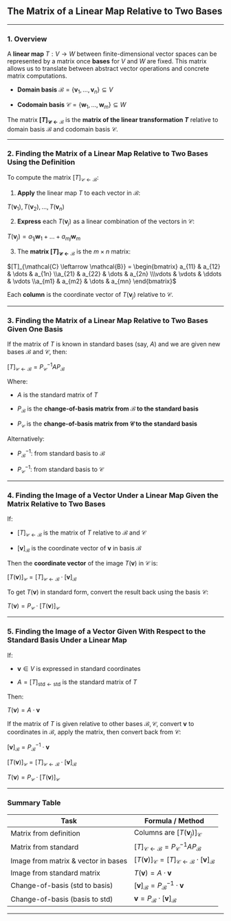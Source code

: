 ## **The Matrix of a Linear Map Relative to Two Bases**

---

### **1. Overview**

A **linear map** $`T: V \to W`$ between finite-dimensional vector spaces can be represented by a matrix once **bases** for $V$ and $W$ are fixed. 
This matrix allows us to translate between abstract vector operations and concrete matrix computations.


* **Domain basis** $`\mathcal{B} = \{ \mathbf{v}_1, \dots, \mathbf{v}_n \} \subseteq V`$


* **Codomain basis** $`\mathcal{C} = \{ \mathbf{w}_1, \dots, \mathbf{w}_m \} \subseteq W`$


The matrix **$`[T]_{\mathcal{C} \leftarrow \mathcal{B}}`$** is the **matrix of the linear transformation $`T`$** relative to domain basis $`\mathcal{B}`$ and codomain basis $`\mathcal{C}`$.

---

### **2. Finding the Matrix of a Linear Map Relative to Two Bases Using the Definition**

To compute the matrix $`[T]_{\mathcal{C} \leftarrow \mathcal{B}}`$:

1. **Apply** the linear map $T$ to each vector in $`\mathcal{B}`$:


$`T(\mathbf{v}_1), T(\mathbf{v}_2), \dots, T(\mathbf{v}_n)`$


2. **Express** each $`T(\mathbf{v}_j)`$ as a linear combination of the vectors in $`\mathcal{C}`$:


$`T(\mathbf{v}_j) = a_{1j} \mathbf{w}_1 + \dots + a_{mj} \mathbf{w}_m`$


3. The **matrix $`[T]_{\mathcal{C} \leftarrow \mathcal{B}}`$** is the $`m \times n`$ matrix:

$`[T]_{\mathcal{C} \leftarrow \mathcal{B}} = \begin{bmatrix} a_{11} & a_{12} & \dots & a_{1n} \\a_{21} & a_{22} & \dots & a_{2n} \\\vdots & \vdots & \ddots & \vdots \\a_{m1} & a_{m2} & \dots & a_{mn} \end{bmatrix}`$


Each **column** is the coordinate vector of $`T(\mathbf{v}_j)`$ relative to $`\mathcal{C}`$.

---

### **3. Finding the Matrix of a Linear Map Relative to Two Bases Given One Basis**

If the matrix of $`T`$ is known in standard bases (say, $`A`$) and we are given new bases $`\mathcal{B}`$ and $`\mathcal{C}`$, then:

$`[T]_{\mathcal{C} \leftarrow \mathcal{B}} = P_{\mathcal{C}}^{-1} A P_{\mathcal{B}}`$

Where:

* $`A`$ is the standard matrix of $`T`$


* $`P_{\mathcal{B}}`$ is the **change-of-basis matrix from $`\mathcal{B}`$ to the standard basis**


* $`P_{\mathcal{C}}`$ is the **change-of-basis matrix from $`\mathcal{C}`$ to the standard basis**


Alternatively:

* $`P_{\mathcal{B}}^{-1}`$: from standard basis to $`\mathcal{B}`$


* $`P_{\mathcal{C}}^{-1}`$: from standard basis to $`\mathcal{C}`$

---

### **4. Finding the Image of a Vector Under a Linear Map Given the Matrix Relative to Two Bases**

If:

* $`[T]_{\mathcal{C} \leftarrow \mathcal{B}}`$ is the matrix of $`T`$ relative to $`\mathcal{B}`$ and $`\mathcal{C}`$


* $`[\mathbf{v}]_{\mathcal{B}}`$ is the coordinate vector of $`\mathbf{v}`$ in basis $`\mathcal{B}`$



Then the **coordinate vector** of the image $`T(\mathbf{v})`$ in $`\mathcal{C}`$ is:


$`[T(\mathbf{v})]_{\mathcal{C}} = [T]_{\mathcal{C} \leftarrow \mathcal{B}} \cdot [\mathbf{v}]_{\mathcal{B}}`$


To get $`T(\mathbf{v})`$ in standard form, convert the result back using the basis $`\mathcal{C}`$:


$`T(\mathbf{v}) = P_{\mathcal{C}} \cdot [T(\mathbf{v})]_{\mathcal{C}}`$

---

### **5. Finding the Image of a Vector Given With Respect to the Standard Basis Under a Linear Map**

If:

* $`\mathbf{v} \in V`$ is expressed in standard coordinates


* $`A = [T]_{\text{std} \leftarrow \text{std}}`$ is the standard matrix of $`T`$

Then:

$`T(\mathbf{v}) = A \cdot \mathbf{v}`$

If the matrix of $T$ is given relative to other bases $`\mathcal{B}, \mathcal{C}`$, convert $`\mathbf{v}`$ to coordinates in $`\mathcal{B}`$, 
apply the matrix, then convert back from $`\mathcal{C}`$:


$`[\mathbf{v}]_{\mathcal{B}} = P_{\mathcal{B}}^{-1} \cdot \mathbf{v}`$


$`[T(\mathbf{v})]_{\mathcal{C}} = [T]_{\mathcal{C} \leftarrow \mathcal{B}} \cdot [\mathbf{v}]_{\mathcal{B}}`$


$`T(\mathbf{v}) = P_{\mathcal{C}} \cdot [T(\mathbf{v})]_{\mathcal{C}}`$

---

### **Summary Table**

| **Task**                            | **Formula / Method**                                                                                          |
| ----------------------------------- |---------------------------------------------------------------------------------------------------------------|
| Matrix from definition              | Columns are $`[T(\mathbf{v}_j)]_{\mathcal{C}}`$                                                               |
| Matrix from standard                | $`[T]_{\mathcal{C} \leftarrow \mathcal{B}} = P_{\mathcal{C}}^{-1} A P_{\mathcal{B}}`$                         |
| Image from matrix & vector in bases | $`[T(\mathbf{v})]_{\mathcal{C}} = [T]_{\mathcal{C} \leftarrow \mathcal{B}} \cdot [\mathbf{v}]_{\mathcal{B}}`$ |
| Image from standard matrix          | $`T(\mathbf{v}) = A \cdot \mathbf{v}`$                                                                        |
| Change-of-basis (std to basis)      | $`[\mathbf{v}]_{\mathcal{B}} = P_{\mathcal{B}}^{-1} \cdot \mathbf{v}`$                                        |
| Change-of-basis (basis to std)      | $`\mathbf{v} = P_{\mathcal{B}} \cdot [\mathbf{v}]_{\mathcal{B}}`$                                             |

---

